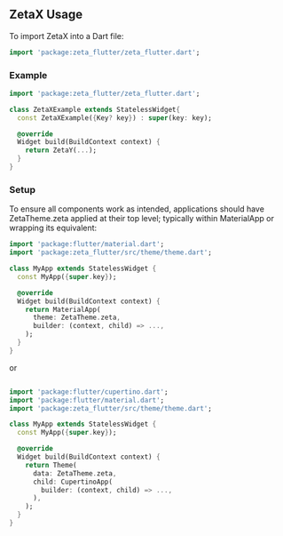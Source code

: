 ## ZetaX Usage

To import ZetaX into a Dart file:

```dart
import 'package:zeta_flutter/zeta_flutter.dart';
```

### Example

```dart
import 'package:zeta_flutter/zeta_flutter.dart';

class ZetaXExample extends StatelessWidget{
  const ZetaXExample({Key? key}) : super(key: key);

  @override
  Widget build(BuildContext context) {
    return ZetaY(...);
  }
}
```

### Setup

To ensure all components work as intended, applications should have ZetaTheme.zeta applied at their top level; typically within MaterialApp or wrapping its equivalent:

```dart
import 'package:flutter/material.dart';
import 'package:zeta_flutter/src/theme/theme.dart';

class MyApp extends StatelessWidget {
  const MyApp({super.key});

  @override
  Widget build(BuildContext context) {
    return MaterialApp(
      theme: ZetaTheme.zeta,
      builder: (context, child) => ...,
    );
  }
}
```

or

```dart

import 'package:flutter/cupertino.dart';
import 'package:flutter/material.dart';
import 'package:zeta_flutter/src/theme/theme.dart';

class MyApp extends StatelessWidget {
  const MyApp({super.key});

  @override
  Widget build(BuildContext context) {
    return Theme(
      data: ZetaTheme.zeta,
      child: CupertinoApp(
        builder: (context, child) => ...,
      ),
    );
  }
}
```
